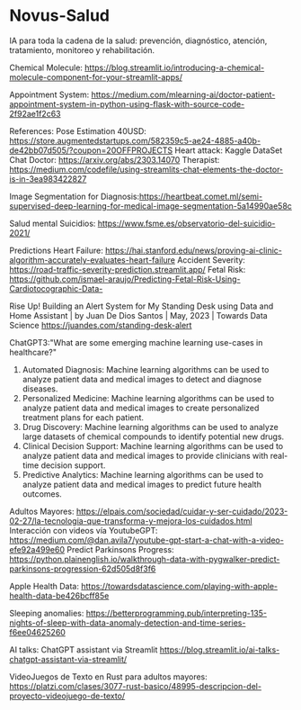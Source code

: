 # Novus-Salud
IA para toda la cadena de la salud: prevención, diagnóstico, atención, tratamiento, monitoreo y rehabilitación.

Chemical Molecule:
https://blog.streamlit.io/introducing-a-chemical-molecule-component-for-your-streamlit-apps/

Appointment System:
https://medium.com/mlearning-ai/doctor-patient-appointment-system-in-python-using-flask-with-source-code-2f92ae1f2c63

References:
Pose Estimation 40USD: https://store.augmentedstartups.com/582359c5-ae24-4885-a40b-de42bb07d505/?coupon=20OFFPROJECTS
Heart attack: Kaggle DataSet
Chat Doctor: https://arxiv.org/abs/2303.14070
Therapist: https://medium.com/codefile/using-streamlits-chat-elements-the-doctor-is-in-3ea983422827

Image Segmentation for Diagnosis:https://heartbeat.comet.ml/semi-supervised-deep-learning-for-medical-image-segmentation-5a14990ae58c

Salud mental
Suicidios: https://www.fsme.es/observatorio-del-suicidio-2021/

Predictions 
Heart Failure:
https://hai.stanford.edu/news/proving-ai-clinic-algorithm-accurately-evaluates-heart-failure
Accident Severity:
https://road-traffic-severity-prediction.streamlit.app/
Fetal Risk:
https://github.com/ismael-araujo/Predicting-Fetal-Risk-Using-Cardiotocographic-Data-

Rise Up! Building an Alert System for My Standing Desk using Data and Home Assistant | by Juan De Dios Santos | May, 2023 | Towards Data Science
https://juandes.com/standing-desk-alert

ChatGPT3:"What are some emerging machine learning use-cases in healthcare?"
1. Automated Diagnosis: Machine learning algorithms can be used to analyze patient data and medical images to detect and diagnose diseases.
2. Personalized Medicine: Machine learning algorithms can be used to analyze patient data and medical images to create personalized treatment plans for each patient.
3. Drug Discovery: Machine learning algorithms can be used to analyze large datasets of chemical compounds to identify potential new drugs.
4. Clinical Decision Support: Machine learning algorithms can be used to analyze patient data and medical images to provide clinicians with real-time decision support.
5. Predictive Analytics: Machine learning algorithms can be used to analyze patient data and medical images to predict future health outcomes.

Adultos Mayores:
https://elpais.com/sociedad/cuidar-y-ser-cuidado/2023-02-27/la-tecnologia-que-transforma-y-mejora-los-cuidados.html
Interacción con videos vía YoutubeGPT:
https://medium.com/@dan.avila7/youtube-gpt-start-a-chat-with-a-video-efe92a499e60
Predict Parkinsons Progress: https://python.plainenglish.io/walkthrough-data-with-pygwalker-predict-parkinsons-progression-62d505d8f3f6

Apple Health Data:
https://towardsdatascience.com/playing-with-apple-health-data-be426bcff85e

Sleeping anomalies:
https://betterprogramming.pub/interpreting-135-nights-of-sleep-with-data-anomaly-detection-and-time-series-f6ee04625260

AI talks: ChatGPT assistant via Streamlit
https://blog.streamlit.io/ai-talks-chatgpt-assistant-via-streamlit/

VideoJuegos de Texto en Rust para adultos mayores:
https://platzi.com/clases/3077-rust-basico/48995-descripcion-del-proyecto-videojuego-de-texto/

